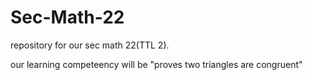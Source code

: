 
# Sec-Math-22

 repository for our sec math 22(TTL 2).

our learning competeency will be "proves two triangles are congruent"